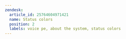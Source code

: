 ```yaml
---
zendesk:
  article_id: 25764604971421
  name: Status colors
  position: 2
  labels: voice pe, about the system, status colors
---
```



